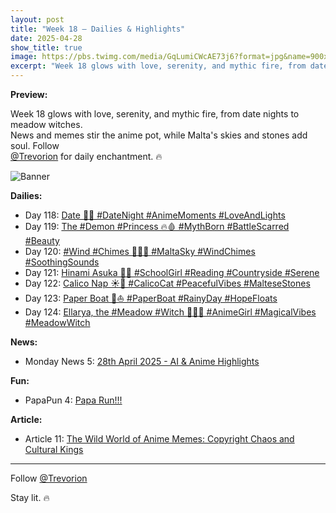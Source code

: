 ```yaml
---
layout: post
title: "Week 18 – Dailies & Highlights"
date: 2025-04-28
show_title: true
image: https://pbs.twimg.com/media/GqLumiCWcAE73j6?format=jpg&name=900x900
excerpt: "Week 18 glows with love, serenity, and mythic fire, from date nights to meadow witches. News and memes stir the anime pot, while Malta's skies and stones add soul. Follow @Trevorion for daily enchantment. 🔥"
---
```

  
**Preview:**  
  
Week 18 glows with love, serenity, and mythic fire, from date nights to meadow witches.  
News and memes stir the anime pot, while Malta's skies and stones add soul. Follow  
[@Trevorion](https://x.com/Trevorion) for daily enchantment. 🔥
  
![Banner](https://pbs.twimg.com/media/GqLumiCWcAE73j6?format=jpg&name=900x900)
  
**Dailies:**
- Day 118: [Date 💖🌃 #DateNight #AnimeMoments #LoveAndLights](https://x.com/Trevorion/status/1916916045530775581)
- Day 119: [The #Demon #Princess 🔥🩸 #MythBorn #BattleScarred #Beauty](https://x.com/Trevorion/status/1917292982551580768)
- Day 120: [#Wind #Chimes 🎐🇲🇹 #MaltaSky #WindChimes #SoothingSounds](https://x.com/Trevorion/status/1917659614176268783)
- Day 121: [Hinami Asuka 🌳📖 #SchoolGirl #Reading #Countryside #Serene](https://x.com/Trevorion/status/1917924822778028297)
- Day 122: [Calico Nap ☀️🐾 #CalicoCat  #PeacefulVibes #MalteseStones](https://x.com/Trevorion/status/1918391047996006481)
- Day 123: [Paper Boat 📰⛵️ #PaperBoat #RainyDay #HopeFloats](https://x.com/Trevorion/status/1918745188995915848)
- Day 124: [Ellarya, the #Meadow #Witch 🌄🧙‍♀️ #AnimeGirl #MagicalVibes #MeadowWitch](https://x.com/Trevorion/status/1919136739584545258)

**News:**  
- Monday News 5: [28th April 2025 - AI & Anime Highlights](https://x.com/Trevorion/status/1916816823917449577)

**Fun:**  
- PapaPun 4: [Papa Run!!!](https://x.com/Trevorion/status/1916849209413701672/photo/4)

**Article:**  
- Article 11: [The Wild World of Anime Memes: Copyright Chaos and Cultural Kings](https://x.com/Trevorion/status/1917490567086498310)

---
Follow [@Trevorion](https://x.com/Trevorion)

Stay lit. 🔥
